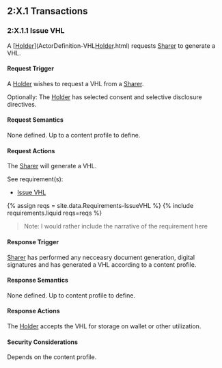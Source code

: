 
## 2:X.1 Transactions

### 2:X.1.1 Issue VHL

A [[Holder](ActorDefinition-VHLHolder.Html)](ActorDefinition-VHL[Holder](ActorDefinition-VHLHolder.Html).html) requests  [Sharer](ActorDefinition-VHLSharer.html) to generate a VHL.

 
 
#### Request Trigger
A [Holder](ActorDefinition-VHLHolder.Html) wishes to request a VHL from a [Sharer](ActorDefinition-VHLSharer.Html).

Optionally: The [Holder](ActorDefinition-VHLHolder.html) has selected consent and selective disclosure directives. 
#### Request Semantics
None defined. Up to a content profile to define.
#### Request Actions 
The [Sharer](ActorDefinition-VHLSharer.html) will generate a VHL.

See requirement(s):
* [Issue VHL](Requirements-IssueVHL.html)

<div>
{% assign reqs = site.data.Requirements-IssueVHL %}
  {% include requirements.liquid reqs=reqs %}

</div>
  



> Note: I would rather include the narrative of the requirement here

#### Response Trigger
[Sharer](ActorDefinition-VHLSharer.Html) has performed any necceasry document generation, digital signatures and has generated a VHL according to a content profile.
#### Response Semantics
None defined. Up to content profile to define.
#### Response Actions
The [Holder](ActorDefinition-VHLHolder.Html) accepts the VHL for storage on wallet or other utilization.
#### Security Considerations 
Depends on the content profile.





